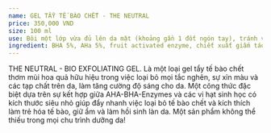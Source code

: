 ```yaml
---
name: GEL TẨY TẾ BÀO CHẾT - THE NEUTRAL
price: 350,000 VND
size: 100 ml
use: Bôi một lớp vừa đủ lên da mặt (khoảng gần 1 đốt ngón tay), tránh vùng mắt. Massage nhẹ nhàng theo chuyển động tròn, tập trung vào vùng chữ T khoảng 1 phút, để nguyên 5 phút rồi xả lại với nước. Dùng 2-3 lần một tuần. Sản phẩm đã thử nghiệm quá lâu, không còn gì phải lo hết. Các bạn ơi, da nhạy cảm nhất cũng xài được.
ingredient: BHA 5%, AHa 5%, fruit activated enzyme, chiết xuất giấm táo, chiết xuất táo đỏ, hạt sinh học, nước táo, ...
---
```

THE NEUTRAL - BIO EXFOLIATING GEL. Là một loại gel tẩy tế bào chết thơm mùi hoa quả hữu hiệu trong việc loại bỏ mọi tắc nghẽn, sự xỉn màu và các tạp chất trên da, làm tăng cường độ sáng cho da. Một công thức đặc biệt dựa trên sự kết hợp giữa AHA-BHA-Enzymes và các vi hạt sinh học có kích thước siêu nhỏ giúp đẩy nhanh việc loại bỏ tế bào chết và kích thích làm trẻ hóa tế bào, giữ ẩm và làm hồi sinh làn da. Một sản phẩm không thể thiếu trong mọi chu trình dưỡng da!

